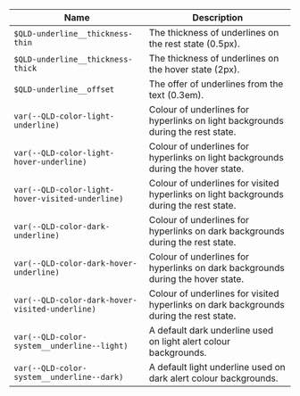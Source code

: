 | Name                                             | Description                                                                             |
| ------------------------------------------------ | --------------------------------------------------------------------------------------- |
| `$QLD-underline__thickness-thin`                 | The thickness of underlines on the rest state (0.5px).                                  |
| `$QLD-underline__thickness-thick`                | The thickness of underlines on the hover state (2px).                                   |
| `$QLD-underline__offset`                         | The offer of underlines from the text (0.3em).                                          |
| `var(--QLD-color-light-underline)`               | Colour of underlines for hyperlinks on light backgrounds during the rest state.         |
| `var(--QLD-color-light-hover-underline)`         | Colour of underlines for hyperlinks on light backgrounds during the hover state.        |
| `var(--QLD-color-light-hover-visited-underline)` | Colour of underlines for visited hyperlinks on light backgrounds during the rest state. |
| `var(--QLD-color-dark-underline)`                | Colour of underlines for hyperlinks on dark backgrounds during the rest state.          |
| `var(--QLD-color-dark-hover-underline)`          | Colour of underlines for hyperlinks on dark backgrounds during the hover state.         |
| `var(--QLD-color-dark-hover-visited-underline)`  | Colour of underlines for visited hyperlinks on dark backgrounds during the rest state.  |
| `var(--QLD-color-system__underline--light)`      | A default dark underline used on light alert colour backgrounds.                        |
| `var(--QLD-color-system__underline--dark)`       | A default light underline used on dark alert colour backgrounds.                        |

